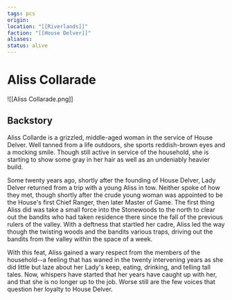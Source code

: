 ```yaml
---
tags: pcs
origin: 
location: "[[Riverlands]]"
faction: "[[House Delver]]"
aliases: 
status: alive
---
```


# Aliss Collarade

![[Aliss Collarade.png]]

## Backstory
Aliss Collarde is a grizzled, middle-aged woman in the service of House Delver. Well tanned from a life outdoors, she sports reddish-brown eyes and a mocking smile. Though still active in service of the household, she is starting to show some gray in her hair as well as an undeniably heavier build.

Some twenty years ago, shortly after the founding of House Delver, Lady Delver returned from a trip with a young Aliss in tow. Neither spoke of how they met, though shortly after the crude young woman was appointed to be the House's first Chief Ranger, then later Master of Game. The first thing Aliss did was take a small force into the Stonewoods to the north to clear out the bandits who had taken residence there since the fall of the previous rulers of the valley. With a deftness that startled her cadre, Aliss led the way though the twisting woods and the bandits various traps, driving out the bandits from the valley within the space of a week.

With this feat, Aliss gained a wary respect from the members of the household--a feeling that has waned in the twenty intervening years as she did little but laze about her Lady's keep, eating, drinking, and telling tall tales. Now, whispers have started that her years have caught up with her, and that she is no longer up to the job. Worse still are the few voices that question her loyalty to House Delver.